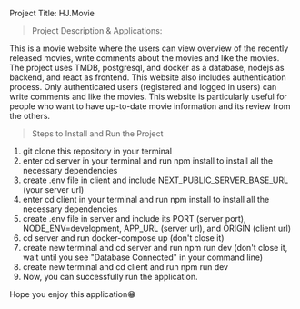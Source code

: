 Project Title: HJ.Movie

> Project Description & Applications: 

This is a movie website where the users can view overview of the recently released movies, write comments about the movies and like the movies.
The project uses TMDB, postgresql, and docker as a database, nodejs as backend, and react as frontend. This website also includes authentication process. 
Only authenticated users (registered and logged in users) can write comments and like the movies. This website is particularly useful for people who want to 
have up-to-date movie information and its review from the others. 

> Steps to Install and Run the Project
1. git clone this repository in your terminal
2. enter cd server in your terminal and run npm install to install all the necessary dependencies 
3. create .env file in client and include NEXT_PUBLIC_SERVER_BASE_URL (your server url)  
4. enter cd client in your terminal and run npm install to install all the necessary dependencies 
5. create .env file in server and include its PORT (server port), NODE_ENV=development, APP_URL (server url), and ORIGIN (client url)
6. cd server and run docker-compose up (don't close it)
7. create new terminal and cd server and run npm run dev (don't close it, wait until you see "Database Connected" in your command line)
8. create new terminal and cd client and run npm run dev 
9. Now, you can successfully run the application. 

Hope you enjoy this application😁
